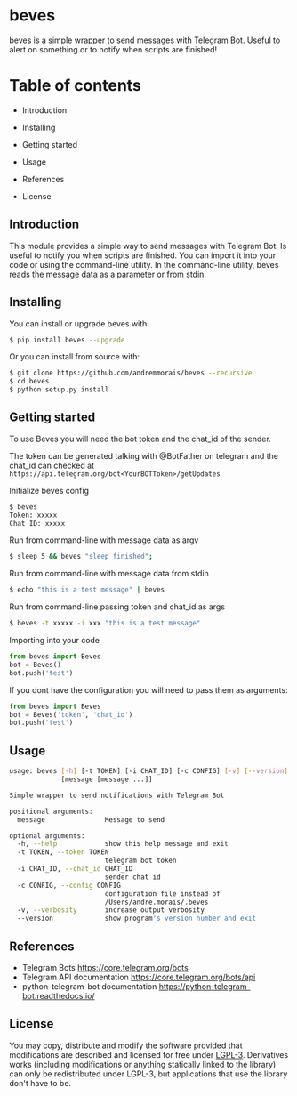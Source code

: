 
# beves

beves is a simple wrapper to send messages with Telegram Bot. Useful to alert on something or to notify when scripts are finished!

Table of contents
=================

- Introduction

- Installing

- Getting started

- Usage

- References

- License

Introduction
------


This module provides a simple way to send messages with Telegram Bot. Is useful to notify you when scripts are finished.
You can import it into your code or using the command-line utility. In the command-line utility, beves
reads the message data as a parameter or from stdin.


Installing
------

You can install or upgrade beves with:

```bash
$ pip install beves --upgrade
```
Or you can install from source with:

```bash
$ git clone https://github.com/andremmorais/beves --recursive
$ cd beves
$ python setup.py install
```

Getting started
------

To use Beves you will need the bot token and the chat_id of the sender.

The token can be generated talking with @BotFather on telegram and the chat_id can checked at `https://api.telegram.org/bot<YourBOTToken>/getUpdates`

Initialize beves config

```bash
$ beves
Token: xxxxx
Chat ID: xxxxx
```
Run from command-line with message data as argv

```bash
$ sleep 5 && beves "sleep finished";
```
Run from command-line with message data from stdin

```bash
$ echo "this is a test message" | beves
```
Run from command-line passing token and chat_id as args

```bash
$ beves -t xxxxx -i xxx "this is a test message"
```
Importing into your code

```python
from beves import Beves
bot = Beves()
bot.push('test')
```
If you dont have the configuration you will need to pass them as arguments:

```python
from beves import Beves
bot = Beves('token', 'chat_id')
bot.push('test')
```

Usage
------

```bash
usage: beves [-h] [-t TOKEN] [-i CHAT_ID] [-c CONFIG] [-v] [--version]
             [message [message ...]]

Simple wrapper to send notifications with Telegram Bot

positional arguments:
  message               Message to send

optional arguments:
  -h, --help            show this help message and exit
  -t TOKEN, --token TOKEN
                        telegram bot token
  -i CHAT_ID, --chat_id CHAT_ID
                        sender chat id
  -c CONFIG, --config CONFIG
                        configuration file instead of
                        /Users/andre.morais/.beves
  -v, --verbosity       increase output verbosity
  --version             show program's version number and exit
```

References
------

- Telegram Bots <https://core.telegram.org/bots>
- Telegram API documentation <https://core.telegram.org/bots/api>
- python-telegram-bot documentation <https://python-telegram-bot.readthedocs.io/>

License
------

You may copy, distribute and modify the software provided that modifications are described and licensed for free under [LGPL-3](https://www.gnu.org/licenses/lgpl-3.0.html). Derivatives works (including modifications or anything statically linked to the library) can only be redistributed under LGPL-3, but applications that use the library don't have to be.

